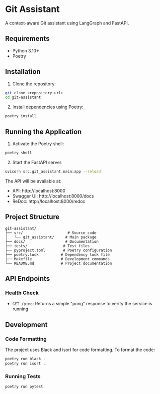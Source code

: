 # Git Assistant

A context-aware Git assistant using LangGraph and FastAPI.

## Requirements

- Python 3.10+
- Poetry

## Installation

1. Clone the repository:
```bash
git clone <repository-url>
cd git-assistant
```

2. Install dependencies using Poetry:
```bash
poetry install
```

## Running the Application

1. Activate the Poetry shell:
```bash
poetry shell
```

2. Start the FastAPI server:
```bash
uvicorn src.git_assistant.main:app --reload
```

The API will be available at:
- API: http://localhost:8000
- Swagger UI: http://localhost:8000/docs
- ReDoc: http://localhost:8000/redoc

## Project Structure

```
git-assistant/
├── src/                    # Source code
│   └── git_assistant/     # Main package
├── docs/                  # Documentation
├── tests/                # Test files
├── pyproject.toml        # Poetry configuration
├── poetry.lock          # Dependency lock file
├── Makefile             # Development commands
└── README.md            # Project documentation
```

## API Endpoints

### Health Check
- `GET /ping`: Returns a simple "pong" response to verify the service is running

## Development

### Code Formatting
The project uses Black and isort for code formatting. To format the code:

```bash
poetry run black .
poetry run isort .
```

### Running Tests
```bash
poetry run pytest
``` 